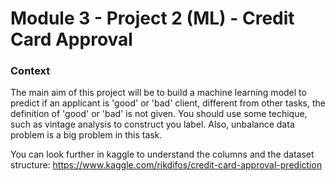# Module 3 - Project 2 (ML) - Credit Card Approval

### Context
The main aim of this project will be to build a machine learning model to predict if an applicant is 'good' or 'bad' client, different from other tasks, the definition of 'good' or 'bad' is not given. You should use some techique, such as vintage analysis to construct you label. Also, unbalance data problem is a big problem in this task.

You can look further in kaggle to understand the columns and the dataset structure: https://www.kaggle.com/rikdifos/credit-card-approval-prediction
